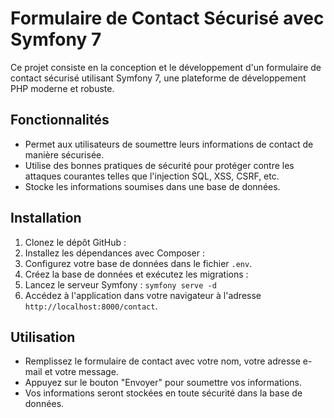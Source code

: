 # Formulaire de Contact Sécurisé avec Symfony 7

Ce projet consiste en la conception et le développement d'un formulaire de contact sécurisé utilisant Symfony 7, une plateforme de développement PHP moderne et robuste.

## Fonctionnalités

- Permet aux utilisateurs de soumettre leurs informations de contact de manière sécurisée.
- Utilise des bonnes pratiques de sécurité pour protéger contre les attaques courantes telles que l'injection SQL, XSS, CSRF, etc.
- Stocke les informations soumises dans une base de données.

## Installation

1. Clonez le dépôt GitHub :
2. Installez les dépendances avec Composer :
3. Configurez votre base de données dans le fichier `.env`.
4. Créez la base de données et exécutez les migrations :
5. Lancez le serveur Symfony : `symfony serve -d`
6. Accédez à l'application dans votre navigateur à l'adresse `http://localhost:8000/contact`.

## Utilisation

- Remplissez le formulaire de contact avec votre nom, votre adresse e-mail et votre message.
- Appuyez sur le bouton "Envoyer" pour soumettre vos informations.
- Vos informations seront stockées en toute sécurité dans la base de données.
